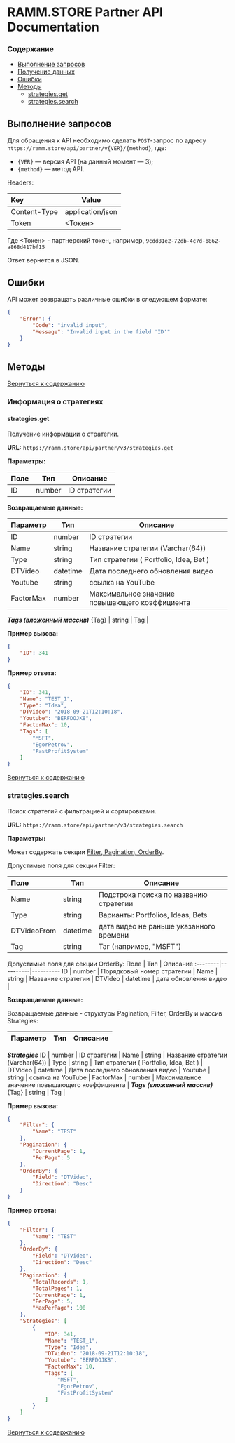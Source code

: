 # RAMM.STORE Partner API Documentation
### Содержание
* [Выполнение запросов](#Выполнение-запросов)
* [Получение данных](#Получение-данных)
* [Ошибки](#Ошибки)
* [Методы](#Методы)
   * [strategies.get](#strategiesGet)
   * [strategies.search](#strategiesSearch)

## Выполнение запросов
Для обращения к API необходимо сделать `POST`-запрос по адресу `https://ramm.store/api/partner/v{VER}/{method}`, где:
* `{VER}` — версия API (на данный момент — 3);
* `{method}` — метод API.

Headers:

Key | Value |
:--------|----------|
Content-Type   | application/json
Token   | <Токен>

Где <Токен> - партнерский токен, например, `9cdd81e2-72db-4c7d-b862-a868d417bf15`

Ответ вернется в JSON.

## Ошибки
API может возвращать различные ошибки в следующем формате:
```json
{
    "Error": {
        "Code": "invalid_input",
        "Message": "Invalid input in the field 'ID'"
    }
}
```
## Методы
[Вернуться к содержанию](#Содержание)
### Информация о стратегиях
#### strategies.get

Получение информации о стратегии.

**URL:** `https://ramm.store/api/partner/v3/strategies.get`

**Параметры:**

Поле | Тип | Описание 
:--------|----------|----------
ID	| number    | ID стратегии |

**Возвращаемые данные:**

Параметр | Тип | Описание 
---------|----------|----------
ID	|	number	|	ID стратегии		|
Name	|	string	|	Название стратегии (Varchar(64))		|
Type |	string	|	Тип стратегии ( Portfolio, Idea, Bet )		|
DTVideo	|	datetime	|	Дата последнего обновления видео		|
Youtube	|	string	|	ссылка на YouTube		|
FactorMax	|	number	|	Максимальное значение повышающего коэффициента		|
***Tags (вложенный массив)***
{Tag}	|	string	|	Tag	|


**Пример вызова:**
```json
{
    "ID": 341
}
```
**Пример ответа:**
```json
{
    "ID": 341,
    "Name": "TEST_1",
    "Type": "Idea",
    "DTVideo": "2018-09-21T12:10:18",
    "Youtube": "BERFDOJK8",
    "FactorMax": 10,
    "Tags": [
        "MSFT",
        "EgorPetrov",
        "FastProfitSystem"
    ]
}
```

[Вернуться к содержанию](#Содержание)
### strategies.search

Поиск стратегий с фильтрацией и сортировками.

**URL:** `https://ramm.store/api/partner/v3/strategies.search`

**Параметры:**

Может содержать секции [Filter, Pagination, OrderBy](#Методы-поиска-данных).

Допустимые поля для секции Filter:	

Поле | Тип | Описание 
:--------|----------|----------
Name	|	string	|	Подстрока поиска по названию стратегии	|
Type |	string	|	Варианты: Portfolios, Ideas, Bets	| 
DTVideoFrom |	datetime	|	дата видео не раньше указанного времени |
Tag |	string	|	Таг (например, "MSFT")	|

Допустимые поля для секции OrderBy:	
Поле | Тип | Описание 
:--------|----------|----------
ID |	number	|	Порядковый номер стратегии	| 
Name	|	string	|	Название стратегии	|
DTVideo |	datetime	|	дата обновления видео |

**Возвращаемые данные:**

Возвращаемые данные - структуры Pagination, Filter, OrderBy и массив Strategies:

Параметр | Тип | Описание 
---------|----------|----------
***Strategies***
ID	|	number	|	ID стратегии		|
Name	|	string	|	Название стратегии (Varchar(64))		|
Type |	string	|	Тип стратегии ( Portfolio, Idea, Bet )		|
DTVideo	|	datetime	|	Дата последнего обновления видео		|
Youtube	|	string	|	ссылка на YouTube		|
FactorMax	|	number	|	Максимальное значение повышающего коэффициента		|
***Tags (вложенный массив)***
{Tag}	|	string	|	Tag	|


**Пример вызова:**
```json
{
    "Filter": {
        "Name": "TEST"
    },
    "Pagination": {
        "CurrentPage": 1,
        "PerPage": 5
    },
    "OrderBy": {
        "Field": "DTVideo",
        "Direction": "Desc"
    }
}
```

**Пример ответа:**

```json
{
    "Filter": {
        "Name": "TEST"
    },
    "OrderBy": {
        "Field": "DTVideo",
        "Direction": "Desc"
    },
    "Pagination": {
        "TotalRecords": 1,
        "TotalPages": 1,
        "CurrentPage": 1,
        "PerPage": 5,
        "MaxPerPage": 100
    },
    "Strategies": [
        {
            "ID": 341,
            "Name": "TEST_1",
            "Type": "Idea",
            "DTVideo": "2018-09-21T12:10:18",
            "Youtube": "BERFDOJK8",
            "FactorMax": 10,
            "Tags": [
                "MSFT",
                "EgorPetrov",
                "FastProfitSystem"
            ]
        }
    ]
}
```
[Вернуться к содержанию](#Содержание)


